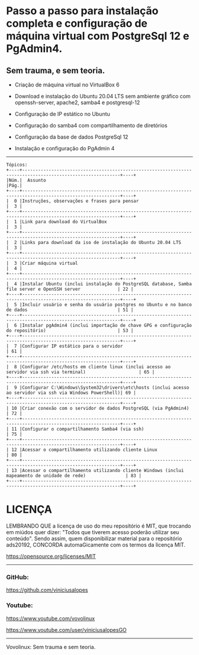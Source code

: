 # Passo a passo para instalação completa e configuração de máquina virtual com PostgreSql 12 e PgAdmin4.
## Sem trauma, e sem teoria.

- Criação de máquina virtual no VirtualBox 6

- Download e instalação do Ubuntu 20.04 LTS sem ambiente gráfico com openssh-server, apache2, samba4 e postgresql-12

- Configuração de IP estático no Ubuntu

- Configuração do samba4 com compartilhamento de diretórios

- Configuração da base de dados PostgreSql 12

- Instalação e configuração do PgAdmin 4

---
```
Tópicos:
+----+-----------------------------------------------------------------------------------------------------------+----+
|Núm.|  Assunto                                                                                                  |Pág.|
+----+-----------------------------------------------------------------------------------------------------------+----+
|  0 |Instruções, observações e frases para pensar                                                               |  3 |
+----+-----------------------------------------------------------------------------------------------------------+----+
|  1 |Link para download do VirtualBox                                                                           |  3 |
+----+-----------------------------------------------------------------------------------------------------------+----+
|  2 |Links para download da iso de instalação do Ubuntu 20.04 LTS                                               |  3 |
+----+-----------------------------------------------------------------------------------------------------------+----+
|  3 |Criar máquina virtual                                                                                      |  4 |
+----+-----------------------------------------------------------------------------------------------------------+----+
|  4 |Instalar Ubuntu (inclui instalação do PostgreSQL database, Samba file server e OpenSSH server              | 22 |
+----+-----------------------------------------------------------------------------------------------------------+----+
|  5 |Incluir usuário e senha do usuário postgres no Ubuntu e no banco de dados                                  | 51 |
+----+-----------------------------------------------------------------------------------------------------------+----+
|  6 |Instalar pgAdmin4 (inclui importação de chave GPG e configuração do repositório)                           | 53 |
+----+-----------------------------------------------------------------------------------------------------------+----+
|  7 |Configurar IP estático para o servidor                                                                     | 61 |
+----+-----------------------------------------------------------------------------------------------------------+----+
|  8 |Configurar /etc/hosts em cliente linux (inclui acesso ao servidor via ssh via terminal)                    | 65 |
+----+-----------------------------------------------------------------------------------------------------------+----+
|  9 |Configurar C:\Windows\System32\drivers\etc\hosts (inclui acesso ao servidor via ssh via Windows PowerShell)| 69 |
+----+-----------------------------------------------------------------------------------------------------------+----+
| 10 |Criar conexão com o servidor de dados PostgreSQL (via PgAdmin4)                                            | 72 |
+----+-----------------------------------------------------------------------------------------------------------+----+
| 11 |Configurar o compartilhamento Samba4 (via ssh)                                                             | 75 |
+----+-----------------------------------------------------------------------------------------------------------+----+
| 12 |Acessar o compartilhamento utilizando cliente Linux                                                        | 80 |
+----+-----------------------------------------------------------------------------------------------------------+----+
| 13 |Acessar o compartilhamento utilizando cliente Windows (inclui mapeamento de unidade de rede)               | 83 |
+----+-----------------------------------------------------------------------------------------------------------+----+
```

# LICENÇA
LEMBRANDO QUE a licença de uso do meu repositório é MIT, que trocando em miúdos quer dizer: "Todos que tiverem acesso poderão utilizar seu conteúdo".
Sendo assim, quem disponibilizar material para o repositório ads20192, CONCORDA automaGicamente com os termos da licença MIT.

https://opensource.org/licenses/MIT

---

### GitHub:

https://github.com/viniciusalopes


### Youtube:

https://www.youtube.com/vovolinux

https://www.youtube.com/user/viniciusalopesGO

---
Vovolinux: Sem trauma e sem teoria.

